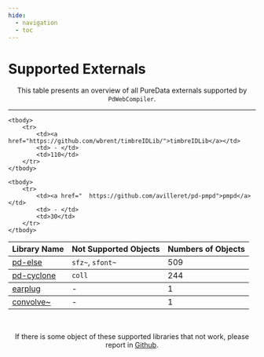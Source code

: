 ```yaml
---
hide:
  - navigation
  - toc
---
```


# Supported Externals

<p style="text-align: center">
This table presents an overview of all PureData externals supported by <code>PdWebCompiler</code>.
</p>

----------------------------------

<table class="special-table">
    <thead>
        <tr>
          <th>Library Name</th>
          <th>Not Supported Objects</th>
          <th>Numbers of Objects</th>
        </tr>
    </thead>
    <tbody>
        <tr>
          <td><a href="https://github.com/porres/pd-else">pd-else</a></td>
          <td><code>sfz~</code>, <code>sfont~</code></td>
          <td>509</td>
        </tr>
    </tbody>
    <tbody>
      <tr>
        <td><a href="https://github.com/porres/pd-cyclone">pd-cyclone</a></td>
        <td> <code>coll</code> </td>
        <td>244</td>
      </tr>
    </tbody>
    <tbody>
      <tr>
        <td><a href="https://github.com/pd-externals/earplug/">earplug</a></td>
        <td> - </td>
        <td>1</td>
      </tr>
    </tbody>
    <tbody>
        <tr>
            <td><a href="https://github.com/wbrent/convolve_tilde/">convolve~</a></td>
            <td> - </td>
            <td>1</td>
        </tr>
    </tbody>

    <tbody>
        <tr>
            <td><a href="https://github.com/wbrent/timbreIDLib/">timbreIDLib</a></td>
            <td> - </td>
            <td>110</td>
        </tr>
    </tbody>
    
    <tbody>
        <tr>
            <td><a href="  https://github.com/avilleret/pd-pmpd">pmpd</a></td>
            <td> - </td>
            <td>30</td>
        </tr>
    </tbody>
    
    
    
 </table>

<br>
<p style="text-align: center">
If there is some object of these supported libraries that not work, please report in <a href="https://github.com/charlesneimog/PdWebCompiler/issues">Github</a>.
</p>


